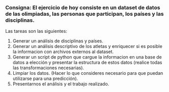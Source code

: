 ### Consigna: El ejercicio de hoy consiste en un dataset de datos de las olimpiadas, las personas que participan, los países y las disciplinas.

Las tareas son las siguientes:
1. Generar un análisis de disciplinas y países.
2. Generar un análisis descriptivo de los atletas y enriquecer si es posible la informacion con archivos externos al dataset. 
3. Generar un script de python que cargue la informacion en una base de datos a elección y presentar la estructura de estos datos (realice todas las transformaciones necesarias).
4. Limpiar los datos. (Hacer lo que consideres necesario para que puedan utilizarse para una predicción). 
5. Presentarnos el análisis y el trabajo realizado.
